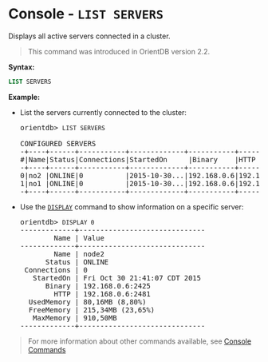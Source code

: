 # Console - `LIST SERVERS`

Displays all active servers connected in a cluster.

>This command was introduced in OrientDB version 2.2.

**Syntax:**

```sql
LIST SERVERS
```
**Example:**

- List the servers currently connected to the cluster:

  <pre>
  orientdb> <code class="lang-sql userinput">LIST SERVERS</code>

  CONFIGURED SERVERS
  -+----+------+-----------+-------------+-----------+-----------+-----------+----------+---------
  #|Name|Status|Connections|StartedOn     |Binary    |HTTP       |UsedMemory |FreeMemory|MaxMemory
  -+----+------+-----------+-------------+-----------+-----------+-----------+----------+---------
  0|no2 |ONLINE|0          |2015-10-30...|192.168.0.6|192.168.0.6|80MB(8.80%)|215MB(23%)|910MB 
  1|no1 |ONLINE|0          |2015-10-30...|192.168.0.6|192.168.0.6|90MB(2.49%)|195MB(5%) |3.5GB   
  -+----+------+-----------+-------------+-----------+-----------+-----------+----------+---------
  </pre>

- Use the [`DISPLAY`](Console-Command-Display-Record.md) command to show information on a specific server:

  <pre>
  orientdb> <code class="lang-sql userinput">DISPLAY 0</code>
  -------------+------------------------------
          Name | Value                        
  -------------+------------------------------
          Name | node2
        Status | ONLINE
   Connections | 0
     StartedOn | Fri Oct 30 21:41:07 CDT 2015
        Binary | 192.168.0.6:2425 
          HTTP | 192.168.0.6:2481
    UsedMemory | 80,16MB (8,80%)
    FreeMemory | 215,34MB (23,65%)
     MaxMemory | 910,50MB
  -------------+------------------------------
  </pre>

>For more information about other commands available, see [Console Commands](Console-Commands.md)
